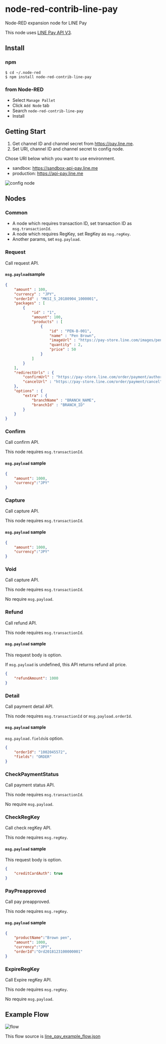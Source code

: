# node-red-contrib-line-pay
Node-RED expansion node for LINE Pay

This node uses [LINE Pay API V3](https://pay.line.me/jp/developers/apis/onlineApis?locale=en_US).
## Install
### npm

```
$ cd ~/.node-red
$ npm install node-red-contrib-line-pay
```

### from Node-RED

- Select `Manage Pallet`
- Click `Add Node` tab
- Search `node-red-contrib-line-pay`
- Install

## Getting Start
1. Get channel ID and channel secret from https://pay.line.me.
2. Set URI, channel ID and channel secret to config node.
    
Chose URI below which you want to use environment. 
- sandbox: https://sandbox-api-pay.line.me
- production: https://api-pay.line.me

![config node](https://i.gyazo.com/82423633ff349ae092eb45d4a70be159.png)

## Nodes
### Common
- A node which requires transaction ID, set transaction ID as `msg.transactionId`.
- A node which requires RegKey, set RegKey as `msg.regKey`.     
- Another params, set `msg.payload`.
### Request
Call request API.

#### `msg.payload`sample

```json
{
    "amount" : 100,
    "currency" : "JPY",
    "orderId" : "MKSI_S_20180904_1000001",
    "packages" : [
        {
            "id" : "1",
            "amount": 100,
            "products" : [
                {
                    "id" : "PEN-B-001",
                    "name" : "Pen Brown",
                    "imageUrl" : "https://pay-store.line.com/images/pen_brown.jpg",
                    "quantity" : 2,
                    "price" : 50
                }
            ]
        }
    ],
    "redirectUrls" : {
        "confirmUrl" : "https://pay-store.line.com/order/payment/authorize",
        "cancelUrl" : "https://pay-store.line.com/order/payment/cancel"
    },
    "options" : {
        "extra" : {
            "branchName" : "BRANCH_NAME",
            "branchId" : "BRANCH_ID"
        }
    }
}
```
### Confirm
Call confirm API.

This node requires `msg.transactionId`.

#### `msg.payload` sample
```json
{
    "amount": 1000,
    "currency":"JPY" 
}
```

### Capture
Call capture API.

This node requires `msg.transactionId`.

#### `msg.payload` sample
```json
{
    "amount": 1000,
    "currency":"JPY" 
}
```

### Void
Call capture API.

This node requires `msg.transactionId`.

No require `msg.payload`.

### Refund
Call refund API.

This node requires `msg.transactionId`.

#### `msg.payload` sample
This request body is option.

If `msg.payload` is undefined, this API returns refund all price.

```json
{
    "refundAmount": 1000 
}
```

### Detail
Call payment detail API.

This node requires `msg.transactionId` or `msg.payload.orderId`.

#### `msg.payload` sample
`msg.payload.fields`is option.

```json
{
    "orderId": "1002045572",
    "fields": "ORDER"
}
```

### CheckPaymentStatus
Call payment status API.

This node requires `msg.transactionId`.

No require `msg.payload`.
### CheckRegKey
Call check regKey API.

This node requires `msg.regKey`.

#### `msg.payload` sample
This request body is option.

```json
{
    "creditCardAuth": true
}
```

### PayPreapproved
Call pay preapproved.

This node requires `msg.regKey`.

#### `msg.payload` sample
```json
{
    "productName":"Brown pen", 
    "amount": 1000, 
    "currency":"JPY", 
    "orderId":"Ord2018123100000001"
}
```

### ExpireRegKey
Call Expire regKey API.

This node requires `msg.regKey`.

No require `msg.payload`.

## Example Flow

![flow](https://i.gyazo.com/223738ac3dc08ec93a977ee2534a35af.png)

This flow source is [line_pay_example_flow.json](examples/line_pay_example_flow.json)
